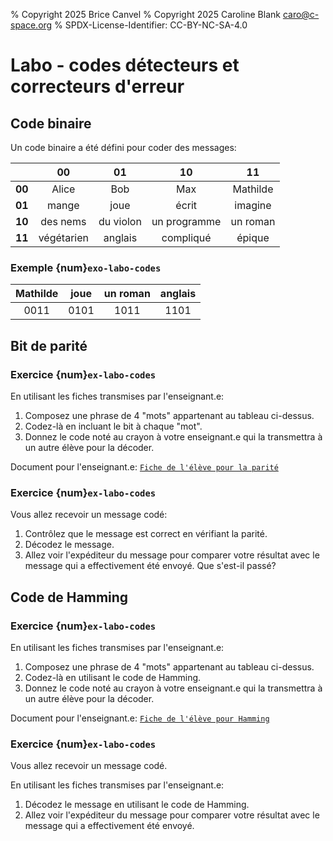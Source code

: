 % Copyright 2025 Brice Canvel
% Copyright 2025 Caroline Blank <caro@c-space.org>
% SPDX-License-Identifier: CC-BY-NC-SA-4.0

# Labo - codes détecteurs et correcteurs d'erreur

## Code binaire

Un code binaire a été défini pour coder des messages:

|     | 00  | 01  | 10  | 11  |
| :-: | :-: | :-: | :-: | :-: |
| <b>00</b>  | Alice  | Bob  | Max | Mathilde |
| <b>01</b>  | mange  | joue  | écrit | imagine |
| <b>10</b>  | des nems  | du violon  | un programme | un roman |
| <b>11</b>  | végétarien  | anglais  | compliqué | épique |

### Exemple {num}`exo-labo-codes`

| Mathilde | joue | un roman | anglais |
| :------: | :--: | :------: | :-----: |
| 0011     | 0101 | 1011     | 1101    |


## Bit de parité

### Exercice {num}`ex-labo-codes`

En utilisant les fiches transmises par l'enseignant.e:

1.  Composez une phrase de 4 "mots" appartenant au tableau ci-dessus.
2.  Codez-là en incluant le bit à chaque "mot".
3.  Donnez le code noté au crayon à votre enseignant.e qui la transmettra à un
    autre élève pour la décoder.

Document pour l'enseignant.e: [`Fiche de l'élève pour la parité`](fiche-parite.pdf)

### Exercice {num}`ex-labo-codes`

Vous allez recevoir un message codé:
1.  Contrôlez que le message est correct en vérifiant la parité.
2.  Décodez le message.
3.  Allez voir l'expéditeur du message pour comparer votre résultat avec le
    message qui a effectivement été envoyé. Que s'est-il passé?

## Code de Hamming

### Exercice {num}`ex-labo-codes`

En utilisant les fiches transmises par l'enseignant.e:

1.  Composez une phrase de 4 "mots" appartenant au tableau ci-dessus.
2.  Codez-là en utilisant le code de Hamming.
3.  Donnez le code noté au crayon à votre enseignant.e qui la transmettra à un
    autre élève pour la décoder.

Document pour l'enseignant.e: [`Fiche de l'élève pour Hamming`](fiche-hamming.pdf)

### Exercice {num}`ex-labo-codes`

Vous allez recevoir un message codé.

En utilisant les fiches transmises par l'enseignant.e:

1.  Décodez le message en utilisant le code de Hamming.
2.  Allez voir l'expéditeur du message pour comparer votre résultat avec le
    message qui a effectivement été envoyé.

